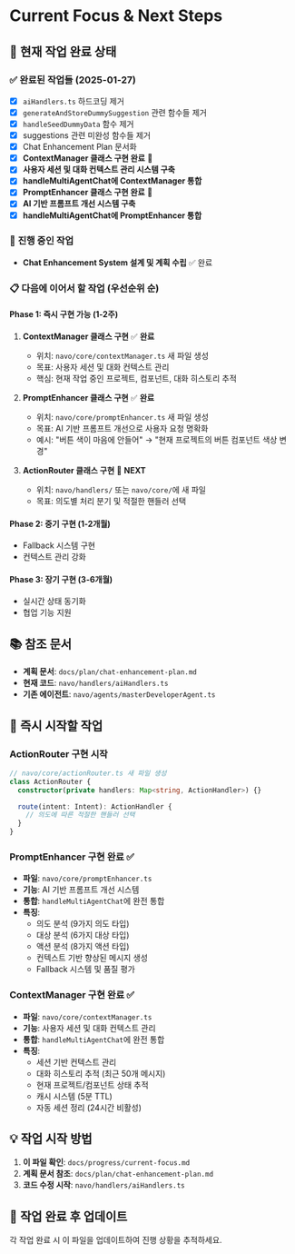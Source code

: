 # Current Focus & Next Steps

## 🎯 **현재 작업 완료 상태**

### ✅ **완료된 작업들** (2025-01-27)

- [x] `aiHandlers.ts` 하드코딩 제거
- [x] `generateAndStoreDummySuggestion` 관련 함수들 제거
- [x] `handleSeedDummyData` 함수 제거
- [x] suggestions 관련 미완성 함수들 제거
- [x] Chat Enhancement Plan 문서화
- [x] **ContextManager 클래스 구현 완료** 🎉
- [x] **사용자 세션 및 대화 컨텍스트 관리 시스템 구축**
- [x] **handleMultiAgentChat에 ContextManager 통합**
- [x] **PromptEnhancer 클래스 구현 완료** 🎉
- [x] **AI 기반 프롬프트 개선 시스템 구축**
- [x] **handleMultiAgentChat에 PromptEnhancer 통합**

### 🔄 **진행 중인 작업**

- **Chat Enhancement System 설계 및 계획 수립** ✅ 완료

### 📋 **다음에 이어서 할 작업** (우선순위 순)

#### **Phase 1: 즉시 구현 가능 (1-2주)**

1. **ContextManager 클래스 구현** ✅ **완료**
   - 위치: `navo/core/contextManager.ts` 새 파일 생성
   - 목표: 사용자 세션 및 대화 컨텍스트 관리
   - 핵심: 현재 작업 중인 프로젝트, 컴포넌트, 대화 히스토리 추적

2. **PromptEnhancer 클래스 구현** ✅ **완료**
   - 위치: `navo/core/promptEnhancer.ts` 새 파일 생성
   - 목표: AI 기반 프롬프트 개선으로 사용자 요청 명확화
   - 예시: "버튼 색이 마음에 안들어" → "현재 프로젝트의 버튼 컴포넌트 색상 변경"

3. **ActionRouter 클래스 구현** 🚀 **NEXT**
   - 위치: `navo/handlers/` 또는 `navo/core/`에 새 파일
   - 목표: 의도별 처리 분기 및 적절한 핸들러 선택

#### **Phase 2: 중기 구현 (1-2개월)**

- Fallback 시스템 구현
- 컨텍스트 관리 강화

#### **Phase 3: 장기 구현 (3-6개월)**

- 실시간 상태 동기화
- 협업 기능 지원

## 📚 **참조 문서**

- **계획 문서**: `docs/plan/chat-enhancement-plan.md`
- **현재 코드**: `navo/handlers/aiHandlers.ts`
- **기존 에이전트**: `navo/agents/masterDeveloperAgent.ts`

## 🚀 **즉시 시작할 작업**

### **ActionRouter 구현 시작**

```typescript
// navo/core/actionRouter.ts 새 파일 생성
class ActionRouter {
  constructor(private handlers: Map<string, ActionHandler>) {}

  route(intent: Intent): ActionHandler {
    // 의도에 따른 적절한 핸들러 선택
  }
}
```

### **PromptEnhancer 구현 완료** ✅

- **파일**: `navo/core/promptEnhancer.ts`
- **기능**: AI 기반 프롬프트 개선 시스템
- **통합**: `handleMultiAgentChat`에 완전 통합
- **특징**:
  - 의도 분석 (9가지 의도 타입)
  - 대상 분석 (6가지 대상 타입)
  - 액션 분석 (8가지 액션 타입)
  - 컨텍스트 기반 향상된 메시지 생성
  - Fallback 시스템 및 품질 평가

### **ContextManager 구현 완료** ✅

- **파일**: `navo/core/contextManager.ts`
- **기능**: 사용자 세션 및 대화 컨텍스트 관리
- **통합**: `handleMultiAgentChat`에 완전 통합
- **특징**:
  - 세션 기반 컨텍스트 관리
  - 대화 히스토리 추적 (최근 50개 메시지)
  - 현재 프로젝트/컴포넌트 상태 추적
  - 캐시 시스템 (5분 TTL)
  - 자동 세션 정리 (24시간 비활성)

## 💡 **작업 시작 방법**

1. **이 파일 확인**: `docs/progress/current-focus.md`
2. **계획 문서 참조**: `docs/plan/chat-enhancement-plan.md`
3. **코드 수정 시작**: `navo/handlers/aiHandlers.ts`

## 📝 **작업 완료 후 업데이트**

각 작업 완료 시 이 파일을 업데이트하여 진행 상황을 추적하세요.

